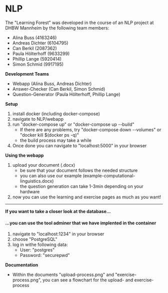 # NLP

The "Learning Forest" was developed in the course of an NLP project at DHBW Mannheim by the following team members:

- Alina Buss (4163246)
- Andreas Dichter (6104795)
- Can Berkil (2087362)
- Paula Hölterhoff (9633299)
- Phillip Lange (5920414)
- Simon Schmid (9917195)

**Development Teams**
- Webapp (Alina Buss, Andreas Dichter)
- Answer-Checker (Can Berkil, Simon Schmid)
- Question-Generator (Paula Hölterhoff, Phillip Lange)

**Setup**
1. install docker (including docker-compose)
2. navigate to NLP/webapp
3. run "docker-compose up" or "docker-compose up --build"
    - If there are any problems, try "docker-compose down --volumes" or "docker kill $(docker ps -q)"
    - the build process may take a while
4. Once done you can navigate to "localhost:5000" in your browser

**Using the webapp**
1. upload your document (.docx)
    - be sure that your document follows the needed structure
    - you can also use our example (example-computational-linguistics.docx)
    - the question generation can take 1-3min depending on your hardware
2. now you can use the learning and exercise pages as much as you want!

** **
**If you want to take a closer look at the database...** 
#### ...you can use the tool adminer that we have implented in the container
1. navigate to "localhost:1234" in your browser
2. choose "PostgreSQL"
3. log in withe following data:
    - User: "postgres"
    - Password: "securepwd"

**Documentation**
- Within the documents "upload-process.png" and "exercise-process.png", you can see a flowchart for the upload- and exercise-process

